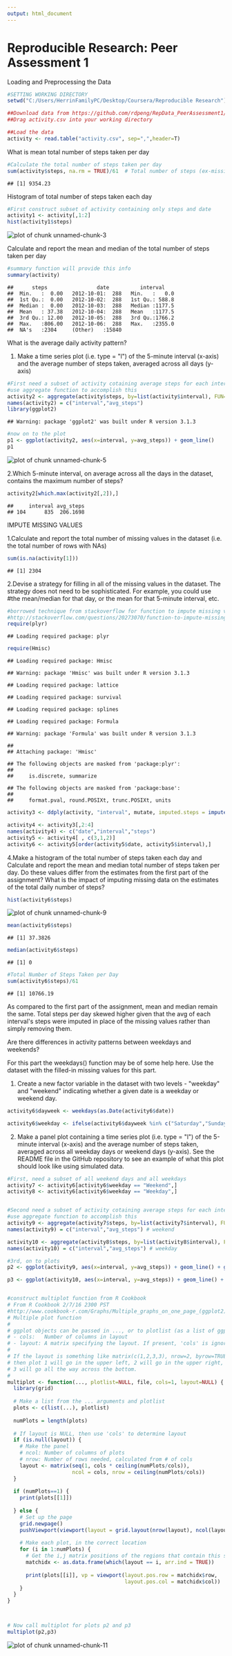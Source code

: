 ```yaml
---
output: html_document
---
```

Reproducible Research: Peer Assessment 1
========================================


Loading and Preprocessing the Data


```r
#SETTING WORKING DIRECTORY
setwd("C:/Users/HerrinFamilyPC/Desktop/Coursera/Reproducible Research")

##Download data from https://github.com/rdpeng/RepData_PeerAssessment1/blob/master/activity.zip
##Drag activity.csv into your working directory

##Load the data
activity <- read.table("activity.csv", sep=",",header=T)
```

What is mean total number of steps taken per day

```r
#Calculate the total number of steps taken per day
sum(activity$steps, na.rm = TRUE)/61  # Total number of steps (ex-missing values) divided by 61 days
```

```
## [1] 9354.23
```

Histogram of total number of steps taken each day


```r
#First construct subset of activity containing only steps and date
activity1 <- activity[,1:2]
hist(activity1$steps)
```

![plot of chunk unnamed-chunk-3](figure/unnamed-chunk-3-1.png)

Calculate and report the mean and median of the total number of steps taken per day


```r
#summary function will provide this info
summary(activity)
```

```
##      steps                date          interval     
##  Min.   :  0.00   2012-10-01:  288   Min.   :   0.0  
##  1st Qu.:  0.00   2012-10-02:  288   1st Qu.: 588.8  
##  Median :  0.00   2012-10-03:  288   Median :1177.5  
##  Mean   : 37.38   2012-10-04:  288   Mean   :1177.5  
##  3rd Qu.: 12.00   2012-10-05:  288   3rd Qu.:1766.2  
##  Max.   :806.00   2012-10-06:  288   Max.   :2355.0  
##  NA's   :2304     (Other)   :15840
```


What is the average daily activity pattern?

1. Make a time series plot (i.e. type = "l") of the 5-minute interval (x-axis) and the average number of steps taken, averaged across all days (y-axis)


```r
#First need a subset of activity cotaining average steps for each interval (across all days)
#use aggregate function to accomplish this
activity2 <- aggregate(activity$steps, by=list(activity$interval), FUN=mean, na.rm=TRUE)
names(activity2) = c("interval","avg_steps")
library(ggplot2)
```

```
## Warning: package 'ggplot2' was built under R version 3.1.3
```

```r
#now on to the plot
p1 <- ggplot(activity2, aes(x=interval, y=avg_steps)) + geom_line()
p1
```

![plot of chunk unnamed-chunk-5](figure/unnamed-chunk-5-1.png)

2.Which 5-minute interval, on average across all the days in the dataset, contains the maximum number of steps?


```r
activity2[which.max(activity2[,2]),]
```

```
##     interval avg_steps
## 104      835  206.1698
```



IMPUTE MISSING VALUES

1.Calculate and report the total number of missing values in the dataset (i.e. the total number of rows with NAs)

```r
sum(is.na(activity[1]))
```

```
## [1] 2304
```

2.Devise a strategy for filling in all of the missing values in the dataset. The strategy does not need to be sophisticated. For example, you could use #the mean/median for that day, or the mean for that 5-minute interval, etc.


```r
#borrowed technique from stackoverflow for function to impute missing value
#http://stackoverflow.com/questions/20273070/function-to-impute-missing-value
require(plyr)
```

```
## Loading required package: plyr
```

```r
require(Hmisc)
```

```
## Loading required package: Hmisc
```

```
## Warning: package 'Hmisc' was built under R version 3.1.3
```

```
## Loading required package: lattice
```

```
## Loading required package: survival
```

```
## Loading required package: splines
```

```
## Loading required package: Formula
```

```
## Warning: package 'Formula' was built under R version 3.1.3
```

```
## 
## Attaching package: 'Hmisc'
```

```
## The following objects are masked from 'package:plyr':
## 
##     is.discrete, summarize
```

```
## The following objects are masked from 'package:base':
## 
##     format.pval, round.POSIXt, trunc.POSIXt, units
```

```r
activity3 <- ddply(activity, "interval", mutate, imputed.steps = impute(steps, mean))

activity4 <- activity3[,2:4]
names(activity4) <- c("date","interval","steps")
activity5 <- activity4[ , c(3,1,2)]
activity6 <- activity5[order(activity5$date, activity5$interval),]
```

4.Make a histogram of the total number of steps taken each day and 
Calculate and report the mean and median total number of steps taken per day. 
Do these values differ from the estimates from the first part of the assignment? 
What is the impact of imputing missing data on the estimates of the total daily number of steps?


```r
hist(activity6$steps)
```

![plot of chunk unnamed-chunk-9](figure/unnamed-chunk-9-1.png)

```r
mean(activity6$steps)
```

```
## [1] 37.3826
```

```r
median(activity6$steps)
```

```
## [1] 0
```

```r
#Total Number of Steps Taken per Day
sum(activity6$steps)/61
```

```
## [1] 10766.19
```

As compared to the first part of the assignment, mean and median remain the same.
Total steps per day skewed higher given that the avg of each interval's steps were imputed in place of the missing values rather than simply removing them.



Are there differences in activity patterns between weekdays and weekends?

For this part the weekdays() function may be of some help here. Use the dataset with the filled-in missing values for this part.


1. Create a new factor variable in the dataset with two levels - "weekday" and "weekend" indicating whether a given date is a weekday or weekend day.


```r
activity6$dayweek <- weekdays(as.Date(activity6$date))

activity6$weekday <- ifelse(activity6$dayweek %in% c("Saturday","Sunday"),"Weekend","Weekday")
```

2. Make a panel plot containing a time series plot (i.e. type = "l") of the 5-minute interval (x-axis) and the average number of steps taken, averaged across all weekday days or weekend days (y-axis). See the README file in the GitHub repository to see an example of what this plot should look like using simulated data.


```r
#First, need a subset of all weekend days and all weekdays
activity7 <- activity6[activity6$weekday == "Weekend",]
activity8 <- activity6[activity6$weekday == "Weekday",]


#Second need a subset of activity cotaining average steps for each interval (across all days)
#use aggregate function to accomplish this
activity9 <- aggregate(activity7$steps, by=list(activity7$interval), FUN=mean, na.rm=TRUE)
names(activity9) = c("interval","avg_steps") # weekend

activity10 <- aggregate(activity8$steps, by=list(activity8$interval), FUN=mean, na.rm=TRUE)
names(activity10) = c("interval","avg_steps") # weekday

#3rd, on to plots
p2 <- ggplot(activity9, aes(x=interval, y=avg_steps)) + geom_line() + ggtitle("Weekend Avg Steps")

p3 <- ggplot(activity10, aes(x=interval, y=avg_steps)) + geom_line() + ggtitle("Weeday Avg Steps")


#construct multiplot function from R Cookbook
# From R Cookbook 2/7/16 2300 PST
#http://www.cookbook-r.com/Graphs/Multiple_graphs_on_one_page_(ggplot2)/
# Multiple plot function
#
# ggplot objects can be passed in ..., or to plotlist (as a list of ggplot objects)
# - cols:   Number of columns in layout
# - layout: A matrix specifying the layout. If present, 'cols' is ignored.
#
# If the layout is something like matrix(c(1,2,3,3), nrow=2, byrow=TRUE),
# then plot 1 will go in the upper left, 2 will go in the upper right, and
# 3 will go all the way across the bottom.
#
multiplot <- function(..., plotlist=NULL, file, cols=1, layout=NULL) {
  library(grid)
  
  # Make a list from the ... arguments and plotlist
  plots <- c(list(...), plotlist)
  
  numPlots = length(plots)
  
  # If layout is NULL, then use 'cols' to determine layout
  if (is.null(layout)) {
    # Make the panel
    # ncol: Number of columns of plots
    # nrow: Number of rows needed, calculated from # of cols
    layout <- matrix(seq(1, cols * ceiling(numPlots/cols)),
                     ncol = cols, nrow = ceiling(numPlots/cols))
  }
  
  if (numPlots==1) {
    print(plots[[1]])
    
  } else {
    # Set up the page
    grid.newpage()
    pushViewport(viewport(layout = grid.layout(nrow(layout), ncol(layout))))
    
    # Make each plot, in the correct location
    for (i in 1:numPlots) {
      # Get the i,j matrix positions of the regions that contain this subplot
      matchidx <- as.data.frame(which(layout == i, arr.ind = TRUE))
      
      print(plots[[i]], vp = viewport(layout.pos.row = matchidx$row,
                                      layout.pos.col = matchidx$col))
    }
  }
}



# Now call multiplot for plots p2 and p3
multiplot(p2,p3)
```

![plot of chunk unnamed-chunk-11](figure/unnamed-chunk-11-1.png)



























